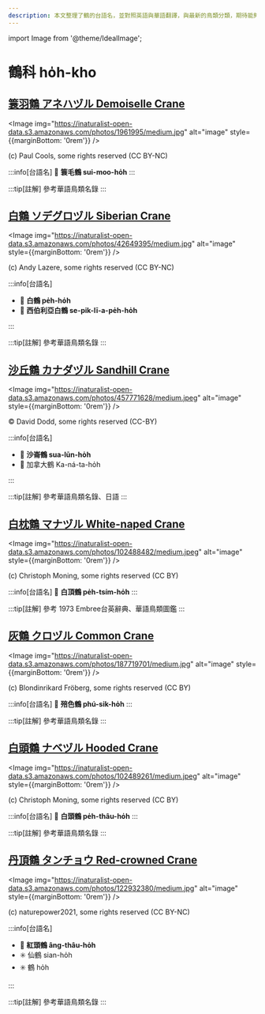 ```yaml
---
description: 本文整理了鶴的台語名，並對照英語與華語翻譯，與最新的鳥類分類，期待能夠供未來的台語鳥類圖鑑當作參考
---
```


import Image from '@theme/IdealImage';

# 鶴科 ho̍h-kho

## [簑羽鶴 アネハヅル Demoiselle Crane](https://ebird.org/species/demcra1)

<Image img="https://inaturalist-open-data.s3.amazonaws.com/photos/1961995/medium.jpg" alt="image" style={{marginBottom: '0rem'}} />

<div className="image-caption">
(c) Paul Cools, some rights reserved (CC BY-NC)
</div>

:::info[台語名]
🎯 **簑毛鶴 sui-moo-ho̍h**
:::

:::tip[註解]
參考華語鳥類名錄
:::

## [白鶴 ソデグロヅル Siberian Crane](https://ebird.org/species/sibcra1)

<Image img="https://inaturalist-open-data.s3.amazonaws.com/photos/42649395/medium.jpg" alt="image" style={{marginBottom: '0rem'}} />

<div className="image-caption">
(c) Andy Lazere, some rights reserved (CC BY-NC)
</div>

:::info[台語名]

- 🎯 **白鶴 pe̍h-ho̍h**
- 🎯 **西伯利亞白鶴 se-pik-lī-a-pe̍h-ho̍h**

:::

:::tip[註解]
參考華語鳥類名錄
:::

## [沙丘鶴 カナダヅル Sandhill Crane](https://ebird.org/species/sancra)

<Image img="https://inaturalist-open-data.s3.amazonaws.com/photos/457771628/medium.jpeg" alt="image" style={{marginBottom: '0rem'}} />

<div className="image-caption">
© David Dodd, some rights reserved (CC-BY)
</div>

:::info[台語名]

- 🎯 **沙崙鶴 sua-lūn-ho̍h**
- 🎯 加拿大鶴 Ka-ná-ta-ho̍h

:::

:::tip[註解]
參考華語鳥類名錄、日語
:::

## [白枕鶴 マナヅル White-naped Crane](https://ebird.org/species/whncra1)

<Image img="https://inaturalist-open-data.s3.amazonaws.com/photos/102488482/medium.jpeg" alt="image" style={{marginBottom: '0rem'}} />

<div className="image-caption">
(c) Christoph Moning, some rights reserved (CC BY)
</div>

:::info[台語名]
🎯 **白頂鶴 pe̍h-tsím-ho̍h**
:::

:::tip[註解]
參考 1973 Embree台英辭典、華語鳥類圖鑑
:::

## [灰鶴 クロヅル Common Crane](https://ebird.org/species/comcra)

<Image img="https://inaturalist-open-data.s3.amazonaws.com/photos/187719701/medium.jpg" alt="image" style={{marginBottom: '0rem'}} />

<div className="image-caption">
(c) Blondinrikard Fröberg, some rights reserved (CC BY)
</div>

:::info[台語名]
🎯 **殕色鶴 phú-sik-ho̍h**
:::

:::tip[註解]
參考華語鳥類名錄
:::

## [白頭鶴 ナベヅル Hooded Crane](https://ebird.org/species/hoocra1)

<Image img="https://inaturalist-open-data.s3.amazonaws.com/photos/102489261/medium.jpeg" alt="image" style={{marginBottom: '0rem'}} />

<div className="image-caption">
(c) Christoph Moning, some rights reserved (CC BY)
</div>

:::info[台語名]
🎯 **白頭鶴 pe̍h-thâu-ho̍h**
:::

:::tip[註解]
參考華語鳥類名錄
:::

## [丹頂鶴 タンチョウ Red-crowned Crane](https://ebird.org/species/reccra1)

<Image img="https://inaturalist-open-data.s3.amazonaws.com/photos/122932380/medium.jpg" alt="image" style={{marginBottom: '0rem'}} />

<div className="image-caption">
(c) naturepower2021, some rights reserved (CC BY-NC)
</div>

:::info[台語名]

- 🎯 **紅頭鶴 âng-thâu-ho̍h**
- ✳️ 仙鶴 sian-ho̍h
- ✳️ 鶴 ho̍h

:::

:::tip[註解]
參考華語鳥類名錄
:::
